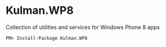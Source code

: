 # Kulman.WP8

Collection of utilities and services for Windows Phone 8 apps

    PM> Install-Package Kulman.WP8
